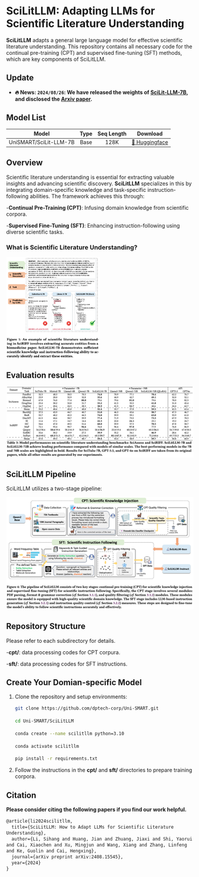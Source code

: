 # SciLitLLM: Adapting LLMs for Scientific Literature Understanding

**SciLitLLM** adapts a general large language model for effective scientific literature understanding. This repository contains all necessary code for the continual pre-training (CPT) and supervised fine-tuning (SFT) methods, which are key components of SciLitLLM.

## ****Update****

- ****🔥 **News**: ``2024/08/26``: We have released the weights of [SciLit-LLM-7B](https://huggingface.co/Uni-SMART/SciLitLLM), and disclosed the [Arxiv paper](https://arxiv.org/pdf/2408.15545).****

## **Model List**

|         Model         | Type | Seq Length |                         Download                         |
| :--------------------: | :--: | :--------: | :-------------------------------------------------------: |
| UniSMART/SciLit-LLM-7B | Base |    128K    | [🤗 Huggingface](https://huggingface.co/Uni-SMART/SciLitLLM) |

## Overview

Scientific literature understanding is essential for extracting valuable insights and advancing scientific discovery. **SciLitLLM** specializes in this by integrating domain-specific knowledge and task-specific instruction-following abilities. The framework achieves this through:

-**Continual Pre-Training (CPT)**: Infusing domain knowledge from scientific corpora.

-**Supervised Fine-Tuning (SFT)**: Enhancing instruction-following using diverse scientific tasks.

### What is Scientific Literature Understanding?

<img src="assets/lit_understanding.png" alt="Scientific Literature Understanding" width="50%">

## Evaluation results

![Scientific Literature Understanding](assets/evaluation.png)

## SciLitLLM Pipeline

SciLitLLM utilizes a two-stage pipeline:

![SciLitLLM Framework Pipeline](assets/pipeline.png)

## Repository Structure

Please refer to each subdirectory for details.

-**cpt/**: data processing codes for CPT corpura.

-**sft/**: data processing codes for SFT instructions.

## Create Your Domian-specific Model

1. Clone the repository and setup environments:

   ```bash
   git clone https://github.com/dptech-corp/Uni-SMART.git

   cd Uni-SMART/SciLitLLM

   conda create --name scilitllm python=3.10

   conda activate scilitllm

   pip install -r requirements.txt
   ```
2. Follow the instructions in the **cpt/** and **sft/** directories to prepare training corpora.

## ****Citation****

****Please consider citing the following papers if you find our work helpful.****

```
@article{li2024scilitllm,
  title={SciLitLLM: How to Adapt LLMs for Scientific Literature Understanding},
  author={Li, Sihang and Huang, Jian and Zhuang, Jiaxi and Shi, Yaorui and Cai, Xiaochen and Xu, Mingjun and Wang, Xiang and Zhang, Linfeng and Ke, Guolin and Cai, Hengxing},
  journal={arXiv preprint arXiv:2408.15545},
  year={2024}
}
```
